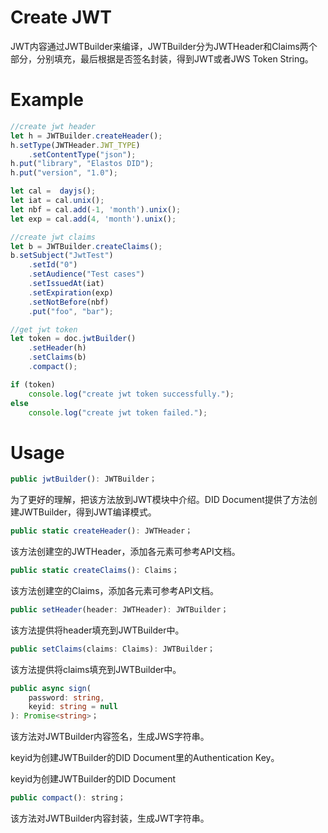﻿# Create JWT

JWT内容通过JWTBuilder来编译，JWTBuilder分为JWTHeader和Claims两个部分，分别填充，最后根据是否签名封装，得到JWT或者JWS Token String。

# Example
```typescript
//create jwt header
let h = JWTBuilder.createHeader();
h.setType(JWTHeader.JWT_TYPE)
	.setContentType("json");
h.put("library", "Elastos DID");
h.put("version", "1.0");

let cal =  dayjs();
let iat = cal.unix();
let nbf = cal.add(-1, 'month').unix();
let exp = cal.add(4, 'month').unix();

//create jwt claims
let b = JWTBuilder.createClaims();
b.setSubject("JwtTest")
	.setId("0")
	.setAudience("Test cases")
	.setIssuedAt(iat)
	.setExpiration(exp)
	.setNotBefore(nbf)
	.put("foo", "bar");

//get jwt token
let token = doc.jwtBuilder()
	.setHeader(h)
	.setClaims(b)
	.compact();

if (token)
	console.log("create jwt token successfully.");
else
	console.log("create jwt token failed.");
```
# Usage
```typescript
public jwtBuilder(): JWTBuilder；
```
为了更好的理解，把该方法放到JWT模块中介绍。DID Document提供了方法创建JWTBuilder，得到JWT编译模式。

```typescript
public static createHeader(): JWTHeader；
```
该方法创建空的JWTHeader，添加各元素可参考API文档。
```typescript
public static createClaims(): Claims；
```
该方法创建空的Claims，添加各元素可参考API文档。
```typescript
public setHeader(header: JWTHeader): JWTBuilder；
```
该方法提供将header填充到JWTBuilder中。
```typescript
public setClaims(claims: Claims): JWTBuilder；
```
该方法提供将claims填充到JWTBuilder中。

```typescript
public async sign(
	password: string,
	keyid: string = null
): Promise<string>；
```
该方法对JWTBuilder内容签名，生成JWS字符串。

keyid为创建JWTBuilder的DID Document里的Authentication Key。

keyid为创建JWTBuilder的DID Document
```typescript
public compact(): string；
```
该方法对JWTBuilder内容封装，生成JWT字符串。

